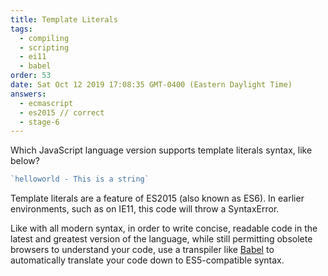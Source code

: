 ```yaml
---
title: Template Literals
tags:
  - compiling
  - scripting
  - ei11 
  - babel
order: 53
date: Sat Oct 12 2019 17:08:35 GMT-0400 (Eastern Daylight Time)
answers: 
  - ecmascript 
  - es2015 // correct
  - stage-6
---
```


Which JavaScript language version supports template literals syntax, like below?

```javascript
`helloworld - This is a string`
```

<!-- explanation -->

Template literals are a feature of ES2015 (also known as ES6). In earlier environments, such as on IE11, this code will throw a SyntaxError.

Like with all modern syntax, in order to write concise, readable code in the latest and greatest version of the language, while still permitting obsolete browsers to understand your code, use a transpiler like [Babel](https://babeljs.io/) to automatically translate your code down to ES5-compatible syntax.
